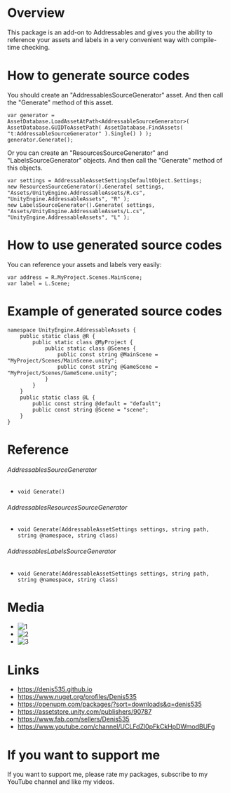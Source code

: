 # Overview
This package is an add-on to Addressables and gives you the ability to reference your assets and labels in a very convenient way with compile-time checking.

# How to generate source codes
You should create an "AddressablesSourceGenerator" asset.
And then call the "Generate" method of this asset.
```
var generator = AssetDatabase.LoadAssetAtPath<AddressableSourceGenerator>( AssetDatabase.GUIDToAssetPath( AssetDatabase.FindAssets( "t:AddressableSourceGenerator" ).Single() ) );
generator.Generate();
```
Or you can create an "ResourcesSourceGenerator" and "LabelsSourceGenerator" objects.
And then call the "Generate" method of this objects.
```
var settings = AddressableAssetSettingsDefaultObject.Settings;
new ResourcesSourceGenerator().Generate( settings, "Assets/UnityEngine.AddressableAssets/R.cs", "UnityEngine.AddressableAssets", "R" );
new LabelsSourceGenerator().Generate( settings, "Assets/UnityEngine.AddressableAssets/L.cs", "UnityEngine.AddressableAssets", "L" );
```

# How to use generated source codes
You can reference your assets and labels very easily:
```
var address = R.MyProject.Scenes.MainScene;
var label = L.Scene;
```

# Example of generated source codes
```
namespace UnityEngine.AddressableAssets {
    public static class @R {
        public static class @MyProject {
            public static class @Scenes {
                public const string @MainScene = "MyProject/Scenes/MainScene.unity";
                public const string @GameScene = "MyProject/Scenes/GameScene.unity";
            }
        }
    }
    public static class @L {
        public const string @default = "default";
        public const string @Scene = "scene";
    }
}
```

# Reference
###### AddressablesSourceGenerator
- ``void Generate()``

###### AddressablesResourcesSourceGenerator
- ``void Generate(AddressableAssetSettings settings, string path, string @namespace, string class)``

###### AddressablesLabelsSourceGenerator
- ``void Generate(AddressableAssetSettings settings, string path, string @namespace, string class)``

# Media
- ![1](https://github.com/Denis535/UnityFramework/assets/7755015/a0cf834c-30cb-450b-bbc8-e3f5659b1950)
- ![2](https://github.com/Denis535/UnityFramework/assets/7755015/5c1d0ac7-c94d-4c06-bf03-75817e6294f7)
- ![3](https://github.com/Denis535/UnityFramework/assets/7755015/44e22d4f-58d4-4df0-92c7-4bc5f4ebe5f9)

# Links
- https://denis535.github.io
- https://www.nuget.org/profiles/Denis535
- https://openupm.com/packages/?sort=downloads&q=denis535
- https://assetstore.unity.com/publishers/90787
- https://www.fab.com/sellers/Denis535
- https://www.youtube.com/channel/UCLFdZl0pFkCkHpDWmodBUFg

# If you want to support me
If you want to support me, please rate my packages, subscribe to my YouTube channel and like my videos.
